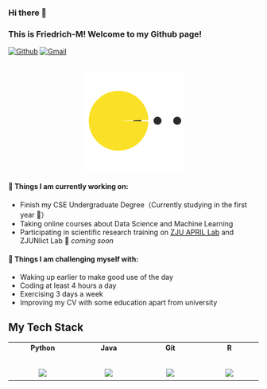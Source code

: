 ### Hi there 👋 
### This is Friedrich-M! Welcome to my Github page!
[![Github](https://img.shields.io/badge/-Github-000?style=flat&logo=Github&logoColor=white)](https://github.com/Friedrich-M)
[![Gmail](https://img.shields.io/badge/-Gmail-c14438?style=flat&logo=Gmail&logoColor=white)](mailto:moulz1031@gmail.com)

<div align="center">
	<br>
	<img src="https://raw.githubusercontent.com/Aniket965/Aniket965/master/pacman.svg?sanitize=true" width="200" height="200">
</div>

#### 🌱 Things I am currently working on: 
- Finish my CSE Undergraduate Degree（Currently studying in the first year 🚀）
- Taking online courses about Data Science and Machine Learning 
- Participating in scientific research training on [ZJU APRIL Lab](https://github.com/APRIL-ZJU) and ZJUNlict Lab 🚀 *coming soon*

#### :muscle: Things I am challenging myself with:
- Waking up earlier to make good use of the day
- Coding at least 4 hours a day
- Exercising 3 days a week
- Improving my CV with some education apart from university

## My Tech Stack

<table>
  <tbody>
    <tr valign="top">
      <td width="250px" align="center">
	      <span><strong>Python</strong></span><br><br><br>
        <img height="64px" src="https://upload.wikimedia.org/wikipedia/commons/thumb/c/c3/Python-logo-notext.svg/1200px-Python-logo-notext.svg.png">
      </td>
      <td width="250px" align="center">
        <span><strong>Java</strong></span><br><br><br>
        <img height="64px" src="https://upload.wikimedia.org/wikipedia/en/thumb/3/30/Java_programming_language_logo.svg/1200px-Java_programming_language_logo.svg.png">
      </td>
      <td width="250px" align="center">
        <span><strong>Git</strong></span><br><br><br>
        <img height="64px" src="https://www.vectorlogo.zone/logos/git-scm/git-scm-ar21.svg">
      </td>
      <td width="250px" align="center">
        <span><strong>R</strong></span><br><br><br>
        <img height="64px" src="https://www.vectorlogo.zone/logos/r-project/r-project-icon.svg">
      </td>
  </tbody>
</table>

<!-- ![Friedrich-M's github stats](https://github-readme-stats.vercel.app/api/?username=Friedrich-M&show_icons=true&title_color=fff&icon_color=79ff97&text_color=9f9f9f&bg_color=151515) -->
<!-- # THAT'S ME ! -->

<!-- ⭐️ From [kaliv](https://github.com/Friedrich-M) -->
